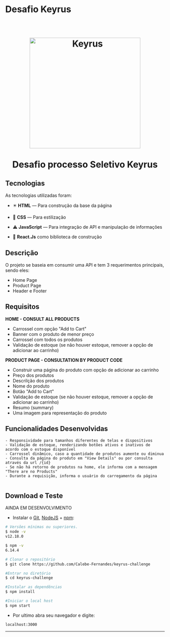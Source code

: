 # Desafio Keyrus

<h1 align="center">
<br>
  <img src="https://pbs.twimg.com/profile_images/1177317956839268355/j9z6UgUN_400x400.png" alt="Keyrus" width="350">
<br>
<br>
Desafio processo Seletivo Keyrus
</h1>

</h1>

## Tecnologias

As tecnologias utilizadas foram:

- ✴️ **HTML** — Para construção da base da página

- 💠 **CSS** —  Para estilização 

- ⚠️ **JavaScript** — Para integração de API e manipulação de informações

- 📙  **React.Js** como biblioteca de construção

 ## Descrição
 O projeto se baseia em consumir uma API e tem 3 requerimentos principais, sendo eles:

- Home Page
- Product Page
- Header e Footer

 ## Requisitos

**HOME - CONSULT ALL PRODUCTS** 
- Carrossel com opção "Add to Cart"
- Banner com o produto de menor preço
- Carrossel com todos os produtos
- Validação de estoque (se não houver estoque, remover a opção de adicionar ao carrinho)

**PRODUCT PAGE - CONSULTATION BY PRODUCT CODE**
- Construir uma página do produto com opção de adicionar ao carrinho
- Preço dos produtos
- Descrilção dos produtos
- Nome do produto 
- Botão "Add to Cart"
- Validação de estoque (se não houver estoque, remover a opção de adicionar ao carrinho)
- Resumo (summary)
- Uma imagem para representação do produto

## Funcionalidades Desenvolvidas
    - Responsividade para tamanhos diferentes de telas e dispositivos
    - Validação de estoque, renderizando botões ativos e inativos de acordo com o estoque disponível
    - Carrossel dinâmico, caso a quantidade de produtos aumente ou diminua
    - Consulta da página do produto em "View Details" ou por consulta através da url /{id}
    - Se não há retorno de produtos na home, ele informa com a mensagem "There are no Products"
    - Durante a requisição, informa o usuário do carregamento da página

<img src ="">


##  Download e Teste

AINDA EM DESENVOLVIMENTO

-  Instalar o [Git](https://git-scm.com/), [NodeJS](https://nodejs.org/pt-br/download/) + [npm](https://www.npmjs.com/get-npm):

```bash
# Versões mínimas ou superiores.
$ node -v
v12.18.0

$ npm -v
6.14.4
```

```bash
# Clonar o repositório
$ git clone https://github.com/Calebe-Fernandes/keyrus-challenge

#Entrar no diretório
$ cd keyrus-challenge

#Instalar as dependências
$ npm install

#Iniciar o local host
$ npm start
```

- Por ultimo abra seu navegador e digite:

```
localhost:3000
```

---
